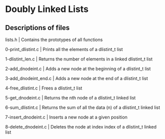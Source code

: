 # Doubly Linked Lists

## Descriptions of files

lists.h | Contains the prototypes of all functions

0-print_dlistint.c | Prints all the elements of a dlistint_t list

1-dlistint_len.c | Returns the number of elements in a linked dlistint_t list

2-add_dnodeint.c | Adds a new node at the beginning of a dlistint_t list

3-add_dnodeint_end.c | Adds a new node at the end of a dlistint_t list

4-free_dlistint.c | Frees a dlistint_t list

5-get_dnodeint.c | Returns the nth node of a dlistint_t linked list

6-sum_dlistint.c | Returns the sum of all the data (n) of a dlistint_t linked list

7-insert_dnodeint.c | Inserts a new node at a given position

8-delete_dnodeint.c | Deletes the node at index index of a dlistint_t linked list
